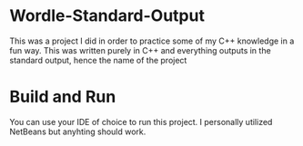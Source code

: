 # Wordle-Standard-Output
This was a project I did in order to practice some of my C++ knowledge in a fun way.
This was written purely in C++ and everything outputs in the standard output, hence the name of the project

# Build and Run
You can use your IDE of choice to run this project. I personally utilized NetBeans but anyhting should work. 
